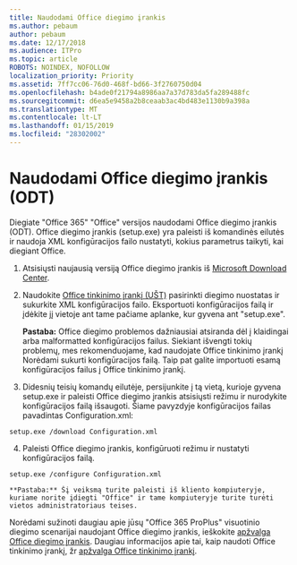 ```yaml
---
title: Naudodami Office diegimo įrankis
ms.author: pebaum
author: pebaum
ms.date: 12/17/2018
ms.audience: ITPro
ms.topic: article
ROBOTS: NOINDEX, NOFOLLOW
localization_priority: Priority
ms.assetid: 7ff7cc06-76d0-468f-bd66-3f2760750d04
ms.openlocfilehash: b4ade0f21794a8986aa7a37d783da5fa289488fc
ms.sourcegitcommit: d6ea5e9458a2b8ceaab3ac4bd483e1130b9a398a
ms.translationtype: MT
ms.contentlocale: lt-LT
ms.lasthandoff: 01/15/2019
ms.locfileid: "28302002"
---
```

# <a name="using-the-office-deployment-tool-odt"></a>Naudodami Office diegimo įrankis (ODT)

Diegiate "Office 365" "Office" versijos naudodami Office diegimo įrankis (ODT). Office diegimo įrankis (setup.exe) yra paleisti iš komandinės eilutės ir naudoja XML konfigūracijos failo nustatyti, kokius parametrus taikyti, kai diegiant Office.
  
1. Atsisiųsti naujausią versiją Office diegimo įrankis iš [Microsoft Download Center](http://go.microsoft.com/fwlink/p/?LinkID=626065).
    
2. Naudokite [Office tinkinimo įrankį (UŠT)](https://config.office.com) pasirinkti diegimo nuostatas ir sukurkite XML konfigūracijos failo. Eksportuoti konfigūracijos failą ir įdėkite jį vietoje ant tame pačiame aplanke, kur gyvena ant "setup.exe". 
    
    **Pastaba:** Office diegimo problemos dažniausiai atsiranda dėl į klaidingai arba malformatted konfigūracijos failus. Siekiant išvengti tokių problemų, mes rekomenduojame, kad naudojate Office tinkinimo įrankį Norėdami sukurti konfigūracijos failą. Taip pat galite importuoti esamą konfigūracijos failus į Office tinkinimo įrankį. 
    
3. Didesnių teisių komandų eilutėje, persijunkite į tą vietą, kurioje gyvena setup.exe ir paleisti Office diegimo įrankis atsisiųsti režimu ir nurodykite konfigūracijos failą išsaugoti. Šiame pavyzdyje konfigūracijos failas pavadintas Configuration.xml:
    
  ```
  setup.exe /download Configuration.xml  
  ```

4. Paleisti Office diegimo įrankis, konfigūruoti režimu ir nustatyti konfigūracijos failą.
    
  ```
  setup.exe /configure Configuration.xml
  ```

    **Pastaba:** Šį veiksmą turite paleisti iš kliento kompiuteryje, kuriame norite įdiegti "Office" ir tame kompiuteryje turite turėti vietos administratoriaus teises. 
    
Norėdami sužinoti daugiau apie jūsų "Office 365 ProPlus" visuotinio diegimo scenarijai naudojant Office diegimo įrankis, ieškokite [apžvalga Office diegimo įrankis](https://docs.microsoft.com/deployoffice/overview-of-the-office-2016-deployment-tool). Daugiau informacijos apie tai, kaip naudoti Office tinkinimo įrankį, žr [apžvalga Office tinkinimo įrankį](https://docs.microsoft.com/DeployOffice/overview-of-the-office-customization-tool-for-click-to-run).
  

